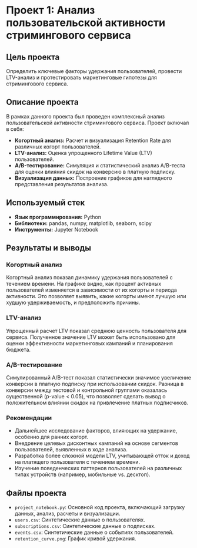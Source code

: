 # Проект 1: Анализ пользовательской активности стримингового сервиса

## Цель проекта
Определить ключевые факторы удержания пользователей, провести LTV-анализ и протестировать маркетинговые гипотезы для стримингового сервиса.

## Описание проекта
В рамках данного проекта был проведен комплексный анализ пользовательской активности стримингового сервиса. Проект включал в себя:
- **Когортный анализ:** Расчет и визуализация Retention Rate для различных когорт пользователей.
- **LTV-анализ:** Оценка упрощенного Lifetime Value (LTV) пользователей.
- **A/B-тестирование:** Симуляция и статистический анализ A/B-теста для оценки влияния скидок на конверсию в платную подписку.
- **Визуализация данных:** Построение графиков для наглядного представления результатов анализа.

## Используемый стек
- **Язык программирования:** Python
- **Библиотеки:** pandas, numpy, matplotlib, seaborn, scipy
- **Инструменты:** Jupyter Notebook

## Результаты и выводы

### Когортный анализ
Когортный анализ показал динамику удержания пользователей с течением времени. На графике видно, как процент активных пользователей изменяется в зависимости от их когорты и периода активности. Это позволяет выявить, какие когорты имеют лучшую или худшую удерживаемость, и предположить причины.

### LTV-анализ
Упрощенный расчет LTV показал среднюю ценность пользователя для сервиса. Полученное значение LTV может быть использовано для оценки эффективности маркетинговых кампаний и планирования бюджета.

### A/B-тестирование
Симулированный A/B-тест показал статистически значимое увеличение конверсии в платную подписку при использовании скидок. Разница в конверсии между тестовой и контрольной группами оказалась существенной (p-value < 0.05), что позволяет сделать вывод о положительном влиянии скидок на привлечение платных подписчиков.

### Рекомендации
- Дальнейшее исследование факторов, влияющих на удержание, особенно для ранних когорт.
- Внедрение целевых дисконтных кампаний на основе сегментов пользователей, выявленных в ходе анализа.
- Разработка более сложной модели LTV, учитывающей отток и доход на платящего пользователя с течением времени.
- Изучение поведенческих паттернов пользователей на различных типах устройств (например, мобильные vs. десктоп).

## Файлы проекта
- `project_notebook.py`: Основной код проекта, включающий загрузку данных, анализ, расчеты и визуализации.
- `users.csv`: Синтетические данные о пользователях.
- `subscriptions.csv`: Синтетические данные о подписках.
- `events.csv`: Синтетические данные о событиях пользователей.
- `retention_curve.png`: График кривой удержания.


